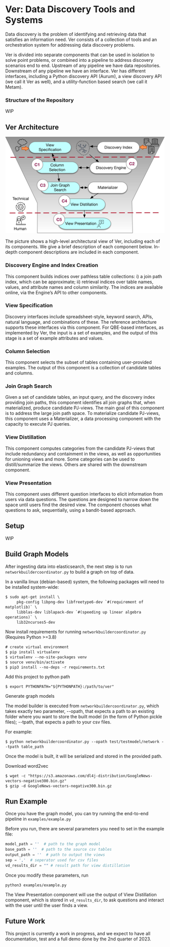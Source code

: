 # Ver: Data Discovery Tools and Systems

Data discovery is the problem of identifying and retrieving data that satisfies
an information need. Ver consists of a collection of tools and an orchestration
system for addressing data discovery problems. 

Ver is divided into separate components that can be used in isolation to solve
point problems, or combined into a pipeline to address discovery scenarios end
to end. Upstream of any pipeline we have data repositories. Downstream of any
pipeline we have an interface. Ver has different interfaces, including a Python
discovery API (Aurum), a view discovery API (we call it Ver as well), and a
utility-function based search (we call it Metam).

### Structure of the Repository

WIP

## Ver Architecture

![Architecture](docs/img/architecture.jpeg)

The picture shows a high-level architectural view of Ver, including each of its
components. We give a brief description of each component below. In-depth
component descriptions are included in each component.

### Discovery Engine and Index Creation

This component builds indices over pathless table collections: i) a join path
index, which can be approximate; ii) retrieval indices over table names, values,
and attribute names and column similarity. The indices are available online, via
the Engine’s API to other components.

### View Specification 

Discovery interfaces include spreadsheet-style, keyword search, APIs, natural
language, and combinations of these. The reference architecture supports these
interfaces via this component. For QBE-based interfaces, as implemented by Ver,
the input is a set of examples, and the output of this stage is a set of example
attributes and values. 

### Column Selection

This component selects the subset of tables containing user-provided examples.
The output of this component is a collection of candidate tables and columns.

### Join Graph Search

Given a set of candidate tables, an input query, and the discovery index
providing join paths, this component identifies all join graphs that, when
materialized, produce candidate PJ-views.  The main goal of this component is to
address the large join path space.  To materialize candidate PJ-views, this
component uses a Materializer, a data processing component with the capacity to
execute PJ queries.

### View Distillation 

This component computes categories from the candidate PJ-views that include
redundancy and containment in the views, as well as opportunities for unioning
views and more. Some categories can be used to distill/summarize the views.
Others are shared with the downstream component.

### View Presentation 

This component uses different question interfaces to elicit information from
users via data questions. The questions are designed to narrow down the space
until users find the desired view. The component chooses what questions to ask,
sequentially, using a bandit-based approach.

## Setup

WIP

## Build Graph Models

After ingesting data into elasticsearch, the next step is to run
`networkbuildercoordinator.py` to build a graph on top of data.

In a vanilla linux (debian-based) system, the following packages will need to be
installed system-wide:

```shell
$ sudo apt-get install \
     pkg-config libpng-dev libfreetype6-dev `#(requirement of matplotlib)` \
     libblas-dev liblapack-dev `#(speeding up linear algebra operations)` \
     lib32ncurses5-dev
```

Now install requirements for running `networkbuildercoordinator.py` (Requires
Python >=3.8)

```shell
# create virtual environment
$ pip install virtualenv
$ virtualenv --no-site-packages venv
$ source venv/bin/activate 
$ pip3 install --no-deps -r requirements.txt
```

Add this project to python path

```shell
$ export PYTHONPATH="${PYTHONPATH}:/path/to/ver"
```

Generate graph models

The model builder is executed from `networkbuildercoordinator.py`, which takes
exactly two parameter, --opath, that expects a path to an existing folder where
you want to store the built model (in the form of Python pickle files); --tpath,
that expects a path to your csv files.

For example:

```shell
$ python networkbuildercoordinator.py --opath test/testmodel/network --tpath table_path
```

Once the model is built, it will be serialized and stored in the provided path.

Download word2vec

```shell
$ wget -c "https://s3.amazonaws.com/dl4j-distribution/GoogleNews-vectors-negative300.bin.gz"
$ gzip -d GoogleNews-vectors-negative300.bin.gz
```

## Run Example

Once you have the graph model, you can try running the end-to-end pipeline in
`examples/example.py`

Before you run, there are several parameters you need to set in the example
file:

```python
model_path = ''  # path to the graph model
base_path = ''  # path to the source csv tables
output_path = ''  # path to output the views
sep = ','  # seperator used for csv files
vd_results_dir = "" # result path for view distillation
```

Once you modify these parameters, run

```
python3 examples/example.py
```

The View Presentation component will use the output of View Distillation
component, which is stored in `vd_results_dir`, to ask questions and interact
with the user until the user finds a view.

## Future Work

This project is currently a work in progress, and we expect to have all
documentation, test and a full demo done by the 2nd quarter of 2023.

